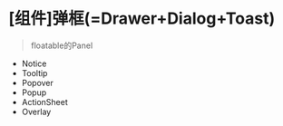 # [组件]弹框(=Drawer+Dialog+Toast)

> floatable的Panel

- Notice
- Tooltip
- Popover
- Popup
- ActionSheet
- Overlay
